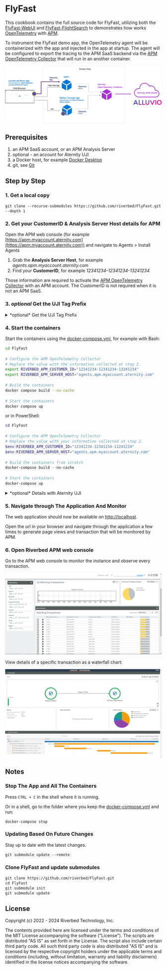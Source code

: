 # FlyFast

This cookbook contains the full source code for FlyFast, utilizing both the  [FlyFast-WebUI](https://github.com/riverbed/FlyFast-WebUI) and [FlyFast-FlightSearch](https://github.com/riverbed/FlyFast-FlightSearch) to demonstrates how works [OpenTelemetry](https://opentelemetry.io/) with [APM](https://www.riverbed.com/products/application-performance-monitoring/).

To instrument the FlyFast demo app, the OpenTelemetry agent will be containerized with the app and injected in the app at startup. The agent will be configured to export the tracing to the APM SaaS backend via the [APM OpenTelemetry Collector](https://hub.docker.com/r/aternity/apm-collector) that will run in an another container.

![diagram](/images/diagram.png)

## Prerequisites

1. an APM SaaS account, or an APM Analysis Server
2. optional - an account for Aternity UJI
3. a Docker host, for example [Docker Desktop](https://www.docker.com/products/docker-desktop)
4. git, see [Git](https://git-scm.com/)

## Step by Step

### 1. Get a local copy
    
```shell
git clone --recurse-submodules https://github.com/riverbed/FlyFast.git --depth 1
```

### 2. Get your CustomerID & Analysis Server Host details for APM

Open the APM web console (for example [https://apm.myaccount.aternity.com](https://apm.myaccount.aternity.com)) and navigate to Agents > Install Agents

1. Grab the **Analysis Server Host**, for example *agents.apm.myaccount.aternity.com*
2. Find your **CustomerID**, for example *12341234-12341234-13241234*

Those information are required to activate the [APM OpenTelemetry Collector](https://hub.docker.com/r/aternity/apm-collector) with an APM  account.
The CustomerID is not required when it is not an APM SaaS.

### 3. *optional* Get the UJI Tag Prefix

<details>
  <summary>*optional* Get the UJI Tag Prefix</summary>

1. Open [Aternity UJI](https://portals.bluetriangle.com) and navigate to Settings & Administration > Sites
2. Find the site configured for FlyFast and get the **UJI Tag Prefix**, for example *my-UJI-Tag-Prefix-FlyFast*

</details>

### 4. Start the containers

Start the containers using the [docker-compose.yml](docker-compose.yml), for example with Bash:

```bash
cd FlyFast

# Configure the APM OpenTelemetry Collector
# Replace the value with the information collected at step 2.
export RIVERBED_APM_CUSTOMER_ID="12341234-12341234-13241234"
export RIVERBED_APM_SERVER_HOST="agents.apm.myaccount.aternity.com"

# Build the containers
docker compose build --no-cache

# Start the containers
docker compose up
```

or in PowerShell:

```PowerShell
cd FlyFast

# Configure the APM OpenTelemetry Collector
# Replace the value with your information collected at step 2.
$env:RIVERBED_APM_CUSTOMER_ID="12341234-12341234-13241234"
$env:RIVERBED_APM_SERVER_HOST="agents.apm.myaccount.aternity.com"

# Build the containers from scratch
docker-compose build --no-cache

# Start the containers
docker-compose up
```

<details>
  <summary>*optional* Details with Aternity UJI</summary>

in Bash:

```bash
cd FlyFast

# Configure the APM OpenTelemetry Collector
# Replace the value with the information collected at step 2.
export RIVERBED_APM_CUSTOMER_ID="12341234-12341234-13241234"
export RIVERBED_APM_SERVER_HOST="agents.apm.myaccount.aternity.com"

# Optional - Configure the Aternity UJI tag
# Replace "my-UJI-Tag-Prefix-FlyFast" with your UJI Tag Prefix collected at step 3.
export ALLUVIO_UJI_TAG='<script id=\"ALLUVIO-Aternity-UJI\" src=\"https:\/\/my-UJI-Tag-Prefix-FlyFast\.btttag\.com\/btt\.js\"><\/script>'

# Build the containers
docker compose build --no-cache

# Start the containers
docker compose up
```

or in PowerShell

```PowerShell
cd FlyFast

# Configure the APM OpenTelemetry Collector
# Replace the value with your information collected at step 2.
$env:RIVERBED_APM_CUSTOMER_ID="12341234-12341234-13241234"
$env:RIVERBED_APM_SERVER_HOST="agents.apm.myaccount.aternity.com"

# Optional - Configure the Aternity UJI tag
# Replace "my-UJI-Tag-Prefix-FlyFast" with your UJI Tag Prefix collected at step 3.
$env:ALLUVIO_UJI_TAG='<script id=\"ALLUVIO-Aternity-UJI\" src=\"https:\/\/my-UJI-Tag-Prefix-FlyFast\.btttag\.com\/btt\.js\"><\/script>'

# Build the containers from scratch
docker-compose build --no-cache

# Start the containers
docker-compose up
```

</details>

### 5. Navigate through The Application And Monitor

The web application should now be available on [http://localhost](http://localhost).

Open the url in your browser and navigate through the application a few times to generate page views and transaction that will be monitored by APM.

### 6. Open Riverbed APM web console

Go to the APM web console to monitor the instance and observe every transaction.

![APM OpenTelemetry Traces](/images/transaction.png)

View details of a specific transaction as a waterfall chart:

![APM OpenTelemetry Transaction-Detail](/images/transaction-detail.png)

## Notes

### Stop The App and All The Containers

Press `CTRL + C` in the shell where it is running.

Or in a shell, go to the folder where you keep the [docker-compose.yml](docker-compose.yml) and run:

```shell
docker-compose stop
```

### Updating Based On Future Changes

Stay up to date with the latest changes.

```shell
git submodule update --remote
```

### Clone FlyFast and update submodules

```shell
git clone https://github.com/riverbed/FlyFast.git
cd FlyFast
git submodule init
git submodule update
```

## License
Copyright (c) 2022 - 2024 Riverbed Technology, Inc.

The contents provided here are licensed under the terms and conditions of the MIT License accompanying the software ("License"). The scripts are distributed "AS IS" as set forth in the License. The script also include certain third party code. All such third party code is also distributed "AS IS" and is licensed by the respective copyright holders under the applicable terms and conditions (including, without limitation, warranty and liability disclaimers) identified in the license notices accompanying the software.
